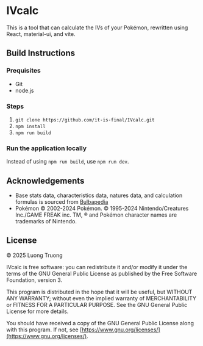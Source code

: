 # IVcalc

This is a tool that can calculate the IVs of your Pokémon, rewritten using React, material-ui, and vite.

## Build Instructions

### Prequisites

 - Git
 - node.js

### Steps

1. `git clone https://github.com/it-is-final/IVcalc.git`
2. `npm install`
3. `npm run build`

### Run the application locally

Instead of using `npm run build`, use `npm run dev`.

## Acknowledgements

 - Base stats data, characteristics data, natures data, and calculation formulas is sourced from [Bulbapedia](https://bulbapedia.bulbagarden.net/)
 - Pokémon © 2002-2024 Pokémon. © 1995-2024 Nintendo/Creatures Inc./GAME FREAK inc. TM, ® and Pokémon character names are trademarks of Nintendo.

## License

© 2025 Luong Truong

IVcalc is free software: you can redistribute it and/or modify it under the terms of the GNU General Public License as published by the Free Software Foundation, version 3.

This program is distributed in the hope that it will be useful, but WITHOUT ANY WARRANTY; without even the implied warranty of MERCHANTABILITY or FITNESS FOR A PARTICULAR PURPOSE. See the GNU General Public License for more details.

You should have received a copy of the GNU General Public License along with this program. If not, see [https://www.gnu.org/licenses/](https://www.gnu.org/licenses/).